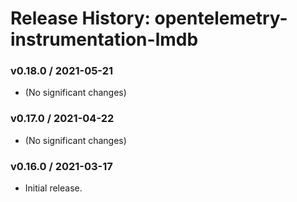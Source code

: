 # Release History: opentelemetry-instrumentation-lmdb

### v0.18.0 / 2021-05-21

* (No significant changes)

### v0.17.0 / 2021-04-22

* (No significant changes)

### v0.16.0 / 2021-03-17

* Initial release.
